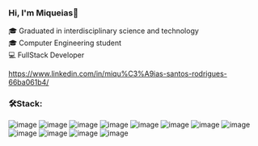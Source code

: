 ### Hi, I'm Miqueias👋
🎓 Graduated in interdisciplinary science and technology <br>
🎓 Computer Engineering student <br>
💻 FullStack Developer <br>

https://www.linkedin.com/in/miqu%C3%A9ias-santos-rodrigues-66ba061b4/


### 🛠️Stack:
![image](https://github.com/miqueiasrodrigues/miqueiasrodrigues/assets/84649194/a841da52-8b2c-42fe-b66d-f7ecb0084431)
![image](https://github.com/miqueiasrodrigues/miqueiasrodrigues/assets/84649194/105edbab-02bf-45d8-896f-539522774cb6)
![image](https://github.com/miqueiasrodrigues/miqueiasrodrigues/assets/84649194/1a3a99db-9ee7-4a0e-83e7-2f5776345004)
![image](https://github.com/miqueiasrodrigues/miqueiasrodrigues/assets/84649194/f7424b02-1d47-4bd1-96ec-11e80b8d60c1)
![image](https://github.com/miqueiasrodrigues/miqueiasrodrigues/assets/84649194/0841a62e-5e8d-4de2-bc07-a0064e114e91)
![image](https://github.com/miqueiasrodrigues/miqueiasrodrigues/assets/84649194/7a6e031a-7928-45a7-9c6b-5154fe5656c7)
![image](https://github.com/miqueiasrodrigues/miqueiasrodrigues/assets/84649194/f542daf9-bdd6-4beb-a662-e0bec3277a8b)
![image](https://github.com/miqueiasrodrigues/miqueiasrodrigues/assets/84649194/772c0dbe-cd8a-453c-805c-4abe0de3d0ce)
![image](https://github.com/miqueiasrodrigues/miqueiasrodrigues/assets/84649194/7d632282-1219-4ab1-a885-5706238ff9e3)
![image](https://github.com/miqueiasrodrigues/miqueiasrodrigues/assets/84649194/a4f4cad7-1237-49d9-84af-8e38113ea7d4)
![image](https://github.com/miqueiasrodrigues/miqueiasrodrigues/assets/84649194/74c231ef-c5ad-4d70-a422-ff9dec7bc775)
![image](https://github.com/miqueiasrodrigues/miqueiasrodrigues/assets/84649194/fe49184f-9cf9-4f6f-9d0c-428b33bf295d)



 




<!--
**miqueiasrodrigues/miqueiasrodrigues** is a ✨ _special_ ✨ repository because its `README.md` (this file) appears on your GitHub profile.

Here are some ideas to get you started:

- 🔭 I’m currently working on ...
- 🌱 I’m currently learning ...
- 👯 I’m looking to collaborate on ...
- 🤔 I’m looking for help with ...
- 💬 Ask me about ...
- 📫 How to reach me: ...
- 😄 Pronouns: ...
- ⚡ Fun fact: ...
-->
